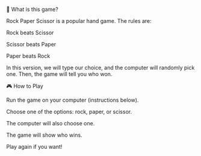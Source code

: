 📖 What is this game?

Rock Paper Scissor is a popular hand game. The rules are:

Rock beats Scissor

Scissor beats Paper

Paper beats Rock

In this version, we will type our choice, and the computer will randomly pick one. Then, the game will tell you who won.

🎮 How to Play

Run the game on your computer (instructions below).

Choose one of the options: rock, paper, or scissor.

The computer will also choose one.

The game will show who wins.

Play again if you want!
